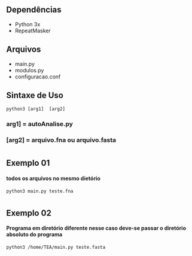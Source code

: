 ## Dependências 
* Python 3x
* RepeatMasker
## Arquivos
 * main.py
 * modulos.py
 * configuracao.conf
## Sintaxe de Uso 
``` python3 [arg1]  [arg2] ```
### arg1] = autoAnalise.py  
### [arg2] = arquivo.fna ou arquivo.fasta
#
## Exemplo 01 
####  todos os arquivos no mesmo dietório
 ``` python3 main.py teste.fna ```
#
## Exemplo 02
####  Programa em diretório diferente nesse caso deve-se passar o diretório absoluto do programa
``` python3 /home/TEA/main.py teste.fasta ```
 
